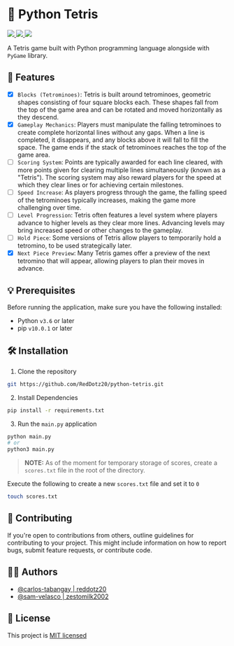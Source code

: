 # 🐍 Python Tetris

<p>
<!--   <a aria-label="Python Version" href="https://www.python.org/downloads/">
    <img src="https://img.shields.io/pypi/pyversions/pygame?style=for-the-badge&logo=python&logoColor=yellow&color=yellow">
  </a> -->
  <a aria-label="GitHub commit activity" href="https://github.com/RedDotz20/python-tetris/commits/main/" title="GitHub commit activity">
    <img src="https://img.shields.io/github/commit-activity/w/RedDotz20/python-tetris?style=for-the-badge">
  </a>
    <a aria-label="LICENSE" href="./LICENSE">
    <img src="https://img.shields.io/badge/License-MIT-green.svg?style=for-the-badge">
  </a>
  <a aria-label="GitHub contributors" href="https://github.com/RedDotz20/python-tetris/graphs/contributors" title="GitHub contributors">
    <img src="https://img.shields.io/github/contributors/RedDotz20/python-tetris?color=orange&style=for-the-badge">
  </a>
</p>

A Tetris game built with Python programming language alongside with `PyGame` library.

## 🚀 Features

- [x] `Blocks (Tetrominoes)`: Tetris is built around tetrominoes, geometric shapes consisting of four square blocks each. These shapes fall from the top of the game area and can be rotated and moved horizontally as they descend.
- [x] `Gameplay Mechanics`: Players must manipulate the falling tetrominoes to create complete horizontal lines without any gaps. When a line is completed, it disappears, and any blocks above it will fall to fill the space. The game ends if the stack of tetrominoes reaches the top of the game area.
- [ ] `Scoring System`: Points are typically awarded for each line cleared, with more points given for clearing multiple lines simultaneously (known as a "Tetris"). The scoring system may also reward players for the speed at which they clear lines or for achieving certain milestones.
- [ ] `Speed Increase`: As players progress through the game, the falling speed of the tetrominoes typically increases, making the game more challenging over time.
- [ ] `Level Progression`: Tetris often features a level system where players advance to higher levels as they clear more lines. Advancing levels may bring increased speed or other changes to the gameplay.
- [ ] `Hold Piece`: Some versions of Tetris allow players to temporarily hold a tetromino, to be used strategically later.
- [x] `Next Piece Preview`: Many Tetris games offer a preview of the next tetromino that will appear, allowing players to plan their moves in advance.

## 💡 Prerequisites

Before running the application, make sure you have the following installed:

- Python `v3.6` or later
- pip `v10.0.1` or later

## 🛠️ Installation

1. Clone the repository

  ```bash
  git https://github.com/RedDotz20/python-tetris.git
  ```

2. Install Dependencies

  ```bash
  pip install -r requirements.txt
  ```

3. Run the `main.py` application

  ```bash
  python main.py
  # or
  python3 main.py
  ```

>**NOTE:** As of the moment for temporary storage of scores, create a `scores.txt` file in the root of the directory.

Execute the following to create a new `scores.txt` file and set it to `0`

```bash
touch scores.txt
```

## 🤝 Contributing

If you're open to contributions from others, outline guidelines for contributing to your project. This might include information on how to report bugs, submit feature requests, or contribute code.

## 👨‍💻 Authors

- [@carlos-tabangay | reddotz20](https://github.com/RedDotz20)
- [@sam-velasco | zestomilk2002](https://github.com/ZestoMilk2002)

## 📃 License

This project is [MIT licensed](./LICENSE)
